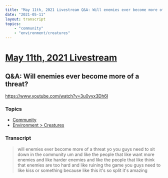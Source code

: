 ```yaml
---
title: "May 11th, 2021 Livestream Q&A: Will enemies ever become more of a threat?"
date: "2021-05-11"
layout: transcript
topics:
    - "community"
    - "environment/creatures"
---
```

# [May 11th, 2021 Livestream](../2021-05-11.md)
## Q&A: Will enemies ever become more of a threat?
https://www.youtube.com/watch?v=3u0vyx3Dh6I

### Topics
* [Community](../topics/community.md)
* [Environment > Creatures](../topics/environment/creatures.md)

### Transcript

> will enemies ever become more of a threat yo you guys need to sit down in the community um and like the people that like want more enemies and like harder enemies and like the people that like think that enemies are too hard and like ruining the game you guys need to like kiss or something because like this it's so split it's amazing
